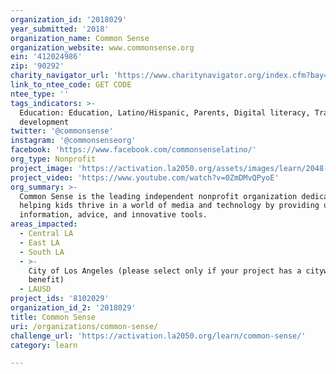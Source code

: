 ```yaml
---
organization_id: '2018029'
year_submitted: '2018'
organization_name: Common Sense
organization_website: www.commonsense.org
ein: '412024986'
zip: '90292'
charity_navigator_url: 'https://www.charitynavigator.org/index.cfm?bay=search.profile&ein=412024986'
link_to_ntee_code: GET CODE
ntee_type: ''
tags_indicators: >-
  Education: Education, Latino/Hispanic, Parents, Digital literacy, Training and
  development
twitter: '@commonsense'
instagram: '@commonsenseorg'
facebook: 'https://www.facebook.com/commonsenselatino/'
org_type: Nonprofit
project_image: 'https://activation.la2050.org/assets/images/learn/2048-wide/common-sense.jpg'
project_video: 'https://www.youtube.com/watch?v=0ZmDMvQPyoE'
org_summary: >-
  Common Sense is the leading independent nonprofit organization dedicated to
  helping kids thrive in a world of media and technology by providing unbiased
  information, advice, and innovative tools.
areas_impacted:
  - Central LA
  - East LA
  - South LA
  - >-
    City of Los Angeles (please select only if your project has a citywide
    benefit)
  - LAUSD
project_ids: '8102029'
organization_id_2: '2018029'
title: Common Sense
uri: /organizations/common-sense/
challenge_url: 'https://activation.la2050.org/learn/common-sense/'
category: learn

---
```

